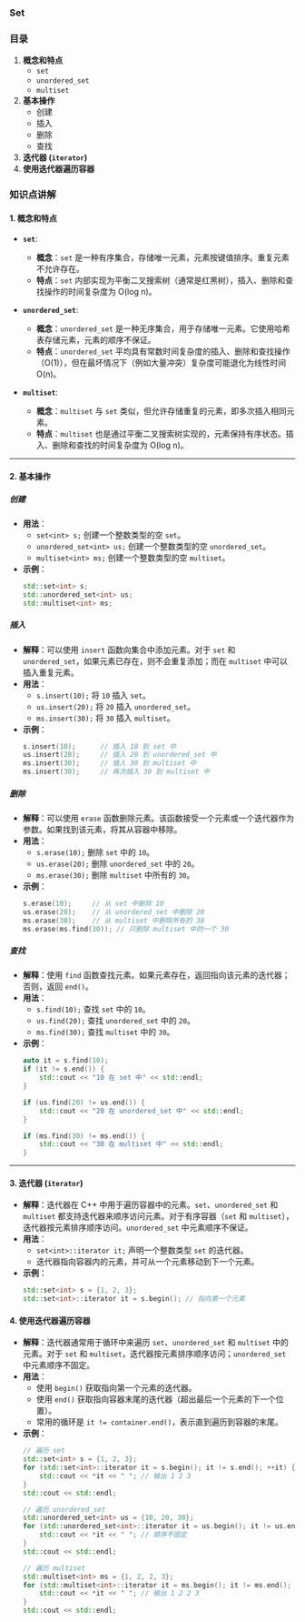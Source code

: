 ### Set

### 目录

1. **概念和特点**
   - `set`
   - `unordered_set`
   - `multiset`
2. **基本操作**
   - 创建
   - 插入
   - 删除
   - 查找
3. **迭代器 (`iterator`)**
4. **使用迭代器遍历容器**



### 知识点讲解

#### 1. 概念和特点
   - **`set`**:
     - **概念**：`set` 是一种有序集合，存储唯一元素，元素按键值排序。重复元素不允许存在。
     - **特点**：`set` 内部实现为平衡二叉搜索树（通常是红黑树），插入、删除和查找操作的时间复杂度为 O(log n)。

   - **`unordered_set`**:
     - **概念**：`unordered_set` 是一种无序集合，用于存储唯一元素。它使用哈希表存储元素，元素的顺序不保证。
     - **特点**：`unordered_set` 平均具有常数时间复杂度的插入、删除和查找操作（O(1)），但在最坏情况下（例如大量冲突）复杂度可能退化为线性时间 O(n)。

   - **`multiset`**:
     - **概念**：`multiset` 与 `set` 类似，但允许存储重复的元素，即多次插入相同元素。
     - **特点**：`multiset` 也是通过平衡二叉搜索树实现的，元素保持有序状态。插入、删除和查找的时间复杂度为 O(log n)。

---

#### 2. 基本操作

##### 创建
   - **用法**：
     - `set<int> s;` 创建一个整数类型的空 `set`。
     - `unordered_set<int> us;` 创建一个整数类型的空 `unordered_set`。
     - `multiset<int> ms;` 创建一个整数类型的空 `multiset`。
   - **示例**：
     ```cpp
     std::set<int> s;
     std::unordered_set<int> us;
     std::multiset<int> ms;
     ```

##### 插入
   - **解释**：可以使用 `insert` 函数向集合中添加元素。对于 `set` 和 `unordered_set`，如果元素已存在，则不会重复添加；而在 `multiset` 中可以插入重复元素。
   - **用法**：
     - `s.insert(10);` 将 `10` 插入 `set`。
     - `us.insert(20);` 将 `20` 插入 `unordered_set`。
     - `ms.insert(30);` 将 `30` 插入 `multiset`。
   - **示例**：
     ```cpp
     s.insert(10);      // 插入 10 到 set 中
     us.insert(20);     // 插入 20 到 unordered_set 中
     ms.insert(30);     // 插入 30 到 multiset 中
     ms.insert(30);     // 再次插入 30 到 multiset 中
     ```

##### 删除
   - **解释**：可以使用 `erase` 函数删除元素。该函数接受一个元素或一个迭代器作为参数。如果找到该元素，将其从容器中移除。
   - **用法**：
     - `s.erase(10);` 删除 `set` 中的 `10`。
     - `us.erase(20);` 删除 `unordered_set` 中的 `20`。
     - `ms.erase(30);` 删除 `multiset` 中所有的 `30`。
   - **示例**：
     ```cpp
     s.erase(10);     // 从 set 中删除 10
     us.erase(20);    // 从 unordered_set 中删除 20
     ms.erase(30);    // 从 multiset 中删除所有的 30
     ms.erase(ms.find(30)); // 只删除 multiset 中的一个 30
     ```

##### 查找
   - **解释**：使用 `find` 函数查找元素。如果元素存在，返回指向该元素的迭代器；否则，返回 `end()`。
   - **用法**：
     - `s.find(10);` 查找 `set` 中的 `10`。
     - `us.find(20);` 查找 `unordered_set` 中的 `20`。
     - `ms.find(30);` 查找 `multiset` 中的 `30`。
   - **示例**：
     ```cpp
     auto it = s.find(10);
     if (it != s.end()) {
         std::cout << "10 在 set 中" << std::endl;
     }
     
     if (us.find(20) != us.end()) {
         std::cout << "20 在 unordered_set 中" << std::endl;
     }
     
     if (ms.find(30) != ms.end()) {
         std::cout << "30 在 multiset 中" << std::endl;
     }
     ```

---

#### 3. 迭代器 (`iterator`)
   - **解释**：迭代器在 C++ 中用于遍历容器中的元素。`set`、`unordered_set` 和 `multiset` 都支持迭代器来顺序访问元素。对于有序容器（`set` 和 `multiset`），迭代器按元素排序顺序访问。`unordered_set` 中元素顺序不保证。
   - **用法**：
     - `set<int>::iterator it;` 声明一个整数类型 `set` 的迭代器。
     - 迭代器指向容器内的元素，并可从一个元素移动到下一个元素。
   - **示例**：
     ```cpp
     std::set<int> s = {1, 2, 3};
     std::set<int>::iterator it = s.begin(); // 指向第一个元素
     ```

#### 4. 使用迭代器遍历容器
   - **解释**：迭代器通常用于循环中来遍历 `set`、`unordered_set` 和 `multiset` 中的元素。对于 `set` 和 `multiset`，迭代器按元素排序顺序访问；`unordered_set` 中元素顺序不固定。
   - **用法**：
     - 使用 `begin()` 获取指向第一个元素的迭代器。
     - 使用 `end()` 获取指向容器末尾的迭代器（超出最后一个元素的下一个位置）。
     - 常用的循环是 `it != container.end()`，表示直到遍历到容器的末尾。
   - **示例**：
     ```cpp
     // 遍历 set
     std::set<int> s = {1, 2, 3};
     for (std::set<int>::iterator it = s.begin(); it != s.end(); ++it) {
         std::cout << *it << " "; // 输出 1 2 3
     }
     std::cout << std::endl;
     
     // 遍历 unordered_set
     std::unordered_set<int> us = {10, 20, 30};
     for (std::unordered_set<int>::iterator it = us.begin(); it != us.end(); ++it) {
         std::cout << *it << " "; // 顺序不固定
     }
     std::cout << std::endl;
     
     // 遍历 multiset
     std::multiset<int> ms = {1, 2, 2, 3};
     for (std::multiset<int>::iterator it = ms.begin(); it != ms.end(); ++it) {
         std::cout << *it << " "; // 输出 1 2 2 3
     }
     std::cout << std::endl;
     ```

